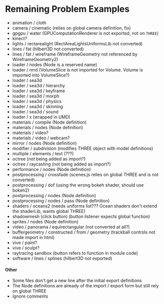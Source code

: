# Remaining Problem Examples

- animation / cloth
- camera / cinematic (relies on global camera definition, fix)
- gpgpu / water (GPUComputationRenderer is not exported, not on `THREE`)
- kinect?
- lights / rectarealight (RectAreaLightsUniformsLib not converted)
- lines / fat (hilbert3D not converted)
- lines / fat / wireframe (WireframeGeometry not referenced by WireframeGeometry2)
- loader / nodes (Node is a reserved name)
- loader / nrrd (VolumeSlice is not imported for Volume. Volume is imported into VolumeSlice?)
- loader / sea3d
- loader / sea3d / hierarchy
- loader / sea3d / keyframe
- loader / sea3d / morph
- loader / sea3d / physics
- loader / sea3d / skinning
- loader / sea3d / sound
- loader / x (wrapped in UMD)
- materials / compile (Node definition)
- materials / nodes (Node definition)
- materials / video?
- materials / video / webcam?
- mirror / nodes (Node definition)
- modifier / subdivision (modifies THREE object with model definitions)
- multiple / elements / text (???)
- octree (not being added as import?)
- octree / raycasting (not being added as import?)
- performance / nodes (Node definition)
- postprocessing / crossfade (scenes.js relies on global THREE and is not converted)
- postprocessing / dof (using the wrong bokeh shader, should use bokeh2)
- postprocessing / nodes (Node definition)
- postprocessing / nodes / pass (Node definition)
- shaders / oceans2 (needs uniforms list??? Ocean shaders don't extend the shaderLib, wants global THREE)
- shadowmesh (click button) (button listener expects global function)
- sprites / nodes (Node definition)
- video / panorama / equirectangular (not converted at all?)
- buffergeometry / constructed / from / geometry (trackball controls not made import in html)
- vive / paint?
- vive / sculpt?
- raytracing sandbox (button refers to function in module code)
- software / lines / splines (hilbert3D not exported)

#### Other
- Some files don't get a new line after the initial export definitions 
- The Node definitions are already of the import / export form but still rely on global THREE
- Ignore comments
